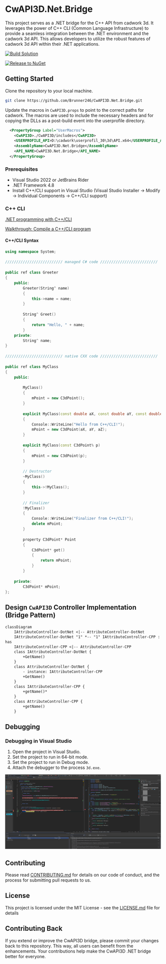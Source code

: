 # CwAPI3D.Net.Bridge

This project serves as a .NET bridge for the C++ API from cadwork 3d. It leverages the power of C++ CLI (Common Language Infrastructure) to provide a seamless integration between the .NET environment and the cadwork 3d API. This allows developers to utilize the robust features of cadwork 3d API within their .NET applications.

[![Build Solution](https://github.com/Brunner246/CwAPI3D_CSharp/actions/workflows/build.yml/badge.svg)](https://github.com/Brunner246/CwAPI3D_CSharp/actions/workflows/build.yml)

[![Release to NuGet](https://github.com/Brunner246/CwAPI3D.Net.Bridge/actions/workflows/release.yml/badge.svg?branch=master)](https://github.com/Brunner246/CwAPI3D.Net.Bridge/actions/workflows/release.yml)

## Getting Started

Clone the repository to your local machine.

```bash
git clone https://github.com/Brunner246/CwAPI3D.Net.Bridge.git
```

Update the macros in `CwAPI3D.props` to point to the correct paths for cadwork. The macros are used to include the necessary headers and for copying the DLLs as a post-build event into the userprofile directory.

```xml
  <PropertyGroup Label="UserMacros">
    <CwAPI3D>./CwAPI3D/includes</CwAPI3D>
    <USERPROFILE_API>D:\cadwork\userprofil_30\3d\API.x64</USERPROFILE_API>
    <AssemblyName>CwAPI3D.Net.Bridge</AssemblyName>
    <API_NAME>CwAPI3D.Net.Bridge</API_NAME>
  </PropertyGroup>
```

### Prerequisites

- Visual Studio 2022 or JetBrains Rider
- .NET Framework 4.8
- Install C++/CLI support in Visual Studio (Visual Studio Installer -> Modify -> Individual Components -> C++/CLI support)

### C++ CLI 
[.NET programming with C++/CLI](https://learn.microsoft.com/en-us/cpp/dotnet/dotnet-programming-with-cpp-cli-visual-cpp?view=msvc-170)

[Walkthrough: Compile a C++/CLI program](https://learn.microsoft.com/en-us/cpp/dotnet/walkthrough-compiling-a-cpp-program-that-targets-the-clr-in-visual-studio?view=msvc-170)

#### C++/CLI Syntax

```cpp
using namespace System;

////////////////////////// managed C# code //////////////////////////

public ref class Greeter
{
    public:
        Greeter(String^ name)
        {
            this->name = name;
        }

        String^ Greet()
        {
            return "Hello, " + name;
        }
    private:
        String^ name;
}

////////////////////////// native CXX code //////////////////////////

public ref class MyClass
{
    public:

        MyClass()
        {
            mPoint = new C3dPoint();
        }

        explicit MyClass(const double aX, const double aY, const double aZ)
        {
            Console::WriteLine("Hello from C++/CLI!");
            mPoint = new C3dPoint(aX, aY, aZ);
        }
        
        explicit MyClass(const C3dPoint% p)
        {
            mPoint = new C3dPoint(p);
        }

        // Destructor
        ~MyClass()
        {
            this->!MyClass();
        }

        // Finalizer
        !MyClass()
        {
            Console::WriteLine("Finalizer from C++/CLI!");
            delete mPoint;
        }

        property C3dPoint* Point
        {
            C3dPoint* get()
            {
                return mPoint;
            }
        }

    private:
        C3dPoint* mPoint;
};
```

## Design `CwAPI3D` Controller Implementation (Bridge Pattern)  

```mermaid
classDiagram
    IAttributeController-DotNet <|-- AttributeController-DotNet
    IAttributeController-DotNet "1" *-- "1" IAttributeController-CPP : has
    IAttributeController-CPP <|-- AttributeController-CPP
    class IAttributeController-DotNet {
        +GetName()
    }
    class AttributeController-DotNet {
        - instance: IAttributeController-CPP
        +GetName()
    }
    class IAttributeController-CPP {
        +getName()*
    }
    class AttributeController-CPP {
        +getName()
    }

```

## Debugging

### Debugging in Visual Studio

1. Open the project in Visual Studio.
2. Set the project to run in 64-bit mode.
3. Set the project to run in Debug mode.
4. Attach the debugger to the process `3d.exe`.

![img.png](public/debugging.png)



## Contributing

Please read [CONTRIBUTING.md](CONTRIBUTING.md) for details on our code of conduct, and the process for submitting pull requests to us.

## License

This project is licensed under the MIT License - see the [LICENSE.md](LICENSE.md) file for details

## Contributing Back

If you extend or improve the CwAPI3D bridge, please commit your changes back to this repository. This way, all users can benefit from the enhancements. Your contributions help make the CwAPI3D .NET bridge better for everyone.
